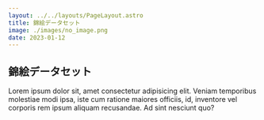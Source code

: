 ```yaml
---
layout: ../../layouts/PageLayout.astro
title: 錦絵データセット
image: ./images/no_image.png
date: 2023-01-12
---
```

## 錦絵データセット

Lorem ipsum dolor sit, amet consectetur adipisicing elit. Veniam temporibus molestiae modi ipsa, iste cum ratione maiores officiis, id, inventore vel corporis rem ipsum aliquam recusandae. Ad sint nesciunt quo?
